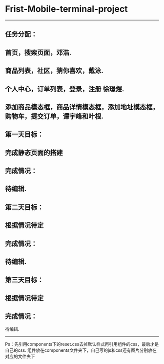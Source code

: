 # Frist-Mobile-terminal-project
-------------------------------
任务分配：
-------------------------------
首页，搜索页面，邓浩.
-------------------------------
商品列表，社区，猜你喜欢，戴泳.
-------------------------------
个人中心，订单列表，登录，注册 徐璟煜.
-------------------------------
添加商品模态框，商品详情模态框，添加地址模态框，购物车，提交订单，谭宇峰和叶根.
-------------------------------
第一天目标：
-------------------------------
完成静态页面的搭建
-------------------------------
完成情况：
-------------------------------
待编辑.
-------------------------------
第二天目标：
-------------------------------
根据情况待定
-------------------------------
完成情况：
-------------------------------
待编辑.
-------------------------------
第三天目标：
-------------------------------
根据情况待定
-------------------------------
完成情况：
-------------------------------
待编辑.


-------------------------------
Ps：先引用components下的reset.css去掉默认样式再引用组件的css，最后才是自己的css.
组件放在components文件夹下，自己写的js和css还有图片分别放在对应的文件夹下
